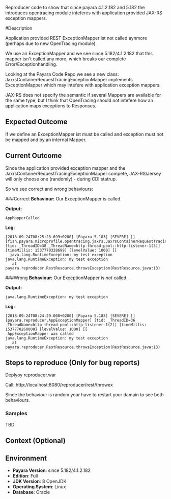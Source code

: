 
Reproducer code to show that since payara 4.1.2.182 and 5.182
the introduces opentracing module inteferes with application provided
JAX-RS exception mappers. 


#Description


Application provided REST ExceptionMapper ist not called aynmore (perhaps due to new OpenTracing module)

We use an ExceptionMapper<Throwable> and we see since 5.182/4.1.2.182 that this mapper
isn't called any more, which breaks our complete Error/Exceptionhandling.

Looking at the Payara Code Repo we see a new class: 
JaxrsContainerRequestTracingExceptionMapper implements ExceptionMapper<Throwable>
which may intefere with application exception mappers.

JAX-RS does not specify the semantic if several Mappers are available for the same type,
but I think that OpenTracing should not intefere how an application maps exceptions to Responses.


## Expected Outcome

If we define an ExceptionMapper ist must be called and exception must not be mapped
and by an internal Mapper.

 
## Current Outcome
Since the application provided exception mapper and the JaxrsContainerRequestTracingExceptionMapper
compete, JAX-RS/Jersey will only choose one (randomly) - during CDI statrup.

So we see correct and wrong behaviours:

###Correct
**Behaviour:** Our ExceptionMapper is called.

**Output:**
 ```
AppMapperCalled
 ``` 
 
**Log:**
 ```
 [2018-09-24T08:25:28.699+0200] [Payara 5.183] [SEVERE] [] [fish.payara.microprofile.opentracing.jaxrs.JaxrsContainerRequestTracingFilter] [tid: _ThreadID=38 _ThreadName=http-thread-pool::http-listener-1(3)] [timeMillis: 1537770328699] [levelValue: 1000] [[
   java.lang.RuntimeException: my test exception
 java.lang.RuntimeException: my test exception
 	at payara.reproducer.RestResource.throwsException(RestResource.java:13)
 ```


###Wrong
**Behaviour:** Our ExceptionMapper is _not_ called.

**Output:**
 ```
java.lang.RuntimeException: my test exception
 ``` 
 
**Log:**
 ```
[2018-09-24T08:24:20.008+0200] [Payara 5.183] [SEVERE] [] [payara.reproducer.AppExceptionMapper] [tid: _ThreadID=36 _ThreadName=http-thread-pool::http-listener-1(2)] [timeMillis: 1537770260008] [levelValue: 1000] [[
  AppExceptionMapper was called
java.lang.RuntimeException: my test exception
	at payara.reproducer.RestResource.throwsException(RestResource.java:13)
```


## Steps to reproduce (Only for bug reports) 
Deplyoy reproducer.war

Call: http://localhost:8080/reproducer/rest/throwex

Since the behaviour is random your have to restart your damain to see both behaviours.

### Samples

TBD

## Context (Optional)


## Environment ##

- **Payara Version**: since 5.182/4.1.2.182
- **Edition**:  Full
- **JDK Version**: 8 OpenJDK 
- **Operating System**:  Linux 
- **Database**: Oracle



